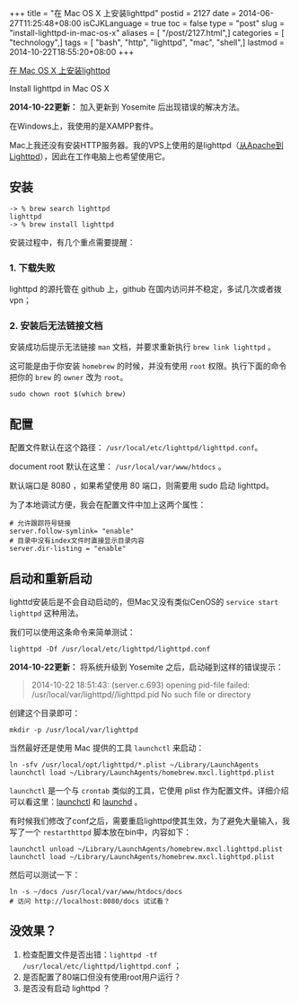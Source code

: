 +++
title = "在 Mac OS X 上安装lighttpd"
postid = 2127
date = 2014-06-27T11:25:48+08:00
isCJKLanguage = true
toc = false
type = "post"
slug = "install-lighttpd-in-mac-os-x"
aliases = [ "/post/2127.html",]
categories = [ "technology",]
tags = [ "bash", "http", "lighttpd", "mac", "shell",]
lastmod = 2014-10-22T18:55:20+08:00
+++


[在 Mac OS X 上安装lighttpd](https://blog.zengrong.net/post/2127.html)

Install lighttpd in Mac OS X

**2014-10-22更新：** 加入更新到 Yosemite 后出现错误的解决方法。

在Windows上，我使用的是XAMPP套件。

Mac上我还没有安装HTTP服务器。我的VPS上使用的是lighttpd（[从Apache到Lighttpd][3]），因此在工作电脑上也希望使用它。

## 安装

``` shell
-> % brew search lighttpd
lighttpd
-> % brew install lighttpd
```

安装过程中，有几个重点需要提醒：<!--more-->

### 1. 下载失败

lighttpd 的源托管在 github 上，github 在国内访问并不稳定，多试几次或者拨vpn；

### 2. 安装后无法链接文档

安装成功后提示无法链接 `man` 文档，并要求重新执行 `brew link lighttpd` 。

这可能是由于你安装 `homebrew` 的时候，并没有使用 `root` 权限。执行下面的命令把你的 `brew` 的 `owner` 改为 `root`。

``` shell
sudo chown root $(which brew)
```

## 配置

配置文件默认在这个路径： `/usr/local/etc/lighttpd/lighttpd.conf`。

document root 默认在这里： `/usr/local/var/www/htdocs` 。

默认端口是 8080 ，如果希望使用 80 端口，则需要用 sudo 启动 lighttpd。

为了本地调试方便，我会在配置文件中加上这两个属性：

``` shell
# 允许跟踪符号链接
server.follow-symlink= "enable"
# 目录中没有index文件时直接显示目录内容
server.dir-listing = "enable"
```


## 启动和重新启动

lighttd安装后是不会自动启动的，但Mac又没有类似CenOS的 `service start lighttpd` 这种用法。

我们可以使用这条命令来简单测试：

``` shell
lighttpd -Df /usr/local/etc/lighttpd/lighttpd.conf
```


**2014-10-22更新：** 将系统升级到 Yosemite 之后，启动碰到这样的错误提示：

>2014-10-22 18:51:43: (server.c.693) opening pid-file failed: /usr/local/var/lighttpd//lighttpd.pid No such file or directory

创建这个目录即可：

``` shell
mkdir -p /usr/local/var/lighttpd
```

当然最好还是使用 Mac 提供的工具 `launchctl` 来启动：

``` shell
ln -sfv /usr/local/opt/lighttpd/*.plist ~/Library/LaunchAgents
launchctl load ~/Library/LaunchAgents/homebrew.mxcl.lighttpd.plist
```

`launchctl` 是一个与 `crontab` 类似的工具，它使用 plist 作为配置文件。详细介绍可以看这里：[launchctl][1] 和 [launchd][2] 。

有时候我们修改了conf之后，需要重启lighttpd使其生效，为了避免大量输入，我写了一个 `restarthttpd` 脚本放在bin中，内容如下：

``` shell
launchctl unload ~/Library/LaunchAgents/homebrew.mxcl.lighttpd.plist
launchctl load ~/Library/LaunchAgents/homebrew.mxcl.lighttpd.plist
```

然后可以测试一下：

``` shell
ln -s ~/docs /usr/local/var/www/htdocs/docs
# 访问 http://localhost:8080/docs 试试看？
```

## 没效果？

1. 检查配置文件是否出错：`lighttpd -tf /usr/local/etc/lighttpd/lighttpd.conf` ；
2. 是否配置了80端口但没有使用root用户运行？
3. 是否没有启动 lighttpd ？

[1]: https://developer.apple.com/library/mac/documentation/Darwin/Reference/ManPages/man1/launchctl.1.html
[2]: https://developer.apple.com/library/mac/documentation/Darwin/Reference/ManPages/man8/launchd.8.html
[3]: https://blog.zengrong.net/post/1786.html
